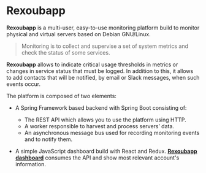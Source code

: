 # Rexoubapp

**Rexoubapp** is a multi-user, easy-to-use monitoring platform build to monitor physical  and  virtual  servers  based  on  Debian  GNU/Linux.  
> Monitoring  is  to collect and supervise  a set  of  system  metrics and check  the  status  of  some services. 

**Rexoubapp** allows to indicate critical usage thresholds in metrics or changes in  service  status  that  must  be  logged.  In addition  to  this,  it  allows  to  add contacts that will be notified, by email or Slack messages, when such events occur.

The platform is composed of two elements:
- A Spring Framework based backend with Spring Boot consisting of:
  - The REST API which allows you to use the platform using HTTP.
  - A worker responsible to harvest and process servers’ data.
  - An asynchronous message bus used for recording monitoring events and to notify them.

-  A  simple  JavaScript  dashboard  build  with  React  and  Redux.  [**Rexoubapp dashboard**](https://github.com/edusalguero/rexoubapp-dashboard) consumes the API and show most relevant account's information.
